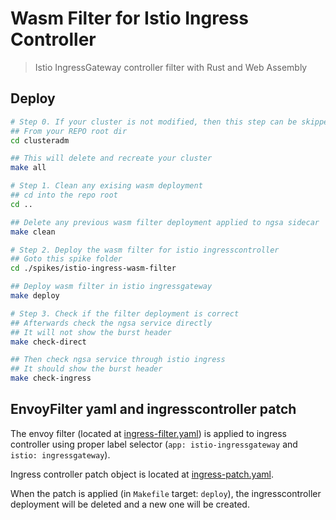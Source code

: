 # Wasm Filter for Istio Ingress Controller

> Istio IngressGateway controller filter with Rust and Web Assembly

## Deploy

```bash
# Step 0. If your cluster is not modified, then this step can be skipped
## From your REPO root dir
cd clusteradm

## This will delete and recreate your cluster
make all

# Step 1. Clean any exising wasm deployment
## cd into the repo root
cd ..

## Delete any previous wasm filter deployment applied to ngsa sidecar
make clean

# Step 2. Deploy the wasm filter for istio ingresscontroller
## Goto this spike folder
cd ./spikes/istio-ingress-wasm-filter

## Deploy wasm filter in istio ingressgateway
make deploy

# Step 3. Check if the filter deployment is correct
## Afterwards check the ngsa service directly
## It will not show the burst header
make check-direct

## Then check ngsa service through istio ingress
## It should show the burst header
make check-ingress

```

## EnvoyFilter yaml and ingresscontroller patch

The envoy filter (located at [ingress-filter.yaml](./istio-ingress/ingress-filter.yaml)) is applied to ingress controller using proper label selector (`app: istio-ingressgateway` and `istio: ingressgateway`).

Ingress controller patch object is located at [ingress-patch.yaml](./istio-ingress/ingress-patch.yaml).

When the patch is applied (in `Makefile` target: `deploy`), the ingresscontroller deployment will be 
deleted and a new one will be created.
